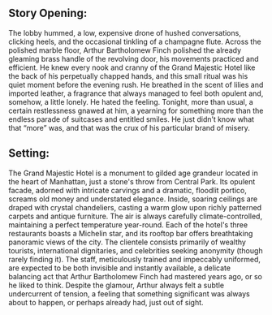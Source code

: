 ## Story Opening:

The lobby hummed, a low, expensive drone of hushed conversations, clicking heels, and the occasional tinkling of a champagne flute. Across the polished marble floor, Arthur Bartholomew Finch polished the already gleaming brass handle of the revolving door, his movements practiced and efficient. He knew every nook and cranny of the Grand Majestic Hotel like the back of his perpetually chapped hands, and this small ritual was his quiet moment before the evening rush. He breathed in the scent of lilies and imported leather, a fragrance that always managed to feel both opulent and, somehow, a little lonely. He hated the feeling. Tonight, more than usual, a certain restlessness gnawed at him, a yearning for something more than the endless parade of suitcases and entitled smiles. He just didn’t know what that “more” was, and that was the crux of his particular brand of misery.

## Setting:

The Grand Majestic Hotel is a monument to gilded age grandeur located in the heart of Manhattan, just a stone's throw from Central Park. Its opulent facade, adorned with intricate carvings and a dramatic, floodlit portico, screams old money and understated elegance. Inside, soaring ceilings are draped with crystal chandeliers, casting a warm glow upon richly patterned carpets and antique furniture. The air is always carefully climate-controlled, maintaining a perfect temperature year-round. Each of the hotel's three restaurants boasts a Michelin star, and its rooftop bar offers breathtaking panoramic views of the city. The clientele consists primarily of wealthy tourists, international dignitaries, and celebrities seeking anonymity (though rarely finding it). The staff, meticulously trained and impeccably uniformed, are expected to be both invisible and instantly available, a delicate balancing act that Arthur Bartholomew Finch had mastered years ago, or so he liked to think. Despite the glamour, Arthur always felt a subtle undercurrent of tension, a feeling that something significant was always about to happen, or perhaps already had, just out of sight.
